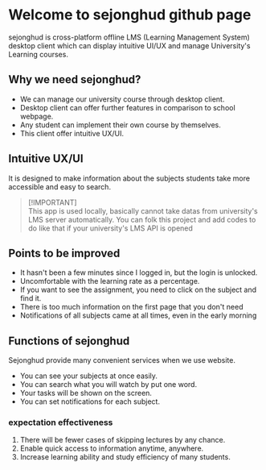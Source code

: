 # Welcome to sejonghud github page

sejonghud is cross-platform offline LMS (Learning Management System) desktop client which can display intuitive UI/UX and manage University's Learning courses.

## Why we need sejonghud?

- We can manage our university course through desktop client.
- Desktop client can offer further features in comparison to school webpage.
- Any student can implement their own course by themselves.
- This client offer intuitive UX/UI.

## Intuitive UX/UI

It is designed to make information about the subjects students take more accessible and easy to search.

> \[!IMPORTANT]\
> This app is used locally, basically cannot take datas from university's LMS server automatically.
> You can folk this project and add codes to do like that if your university's LMS API is opened


## Points to be improved

- It hasn't been a few minutes since I logged in, but the login is unlocked.
- Uncomfortable with the learning rate as a percentage.
- If you want to see the assignment, you need to click on the subject and find it.
- There is too much information on the first page that you don't need
- Notifications of all subjects came at all times, even in the early morning

## Functions of sejonghud

Sejonghud provide many convenient services when we use website.

- You can see your subjects at once easily.
- You can search what you will watch by put one word.
- Your tasks will be shown on the screen.
- You can set notifications for each subject.

### expectation effectiveness

1. There will be fewer cases of skipping lectures by any chance.
2. Enable quick access to information anytime, anywhere.
3. Increase learning ability and study efficiency of many students.